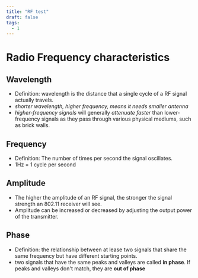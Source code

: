 ```yaml
---
title: "RF test"
draft: false
tags:
  - 1
---
```

 
# Radio Frequency characteristics
## Wavelength
- Definition: wavelength is the distance that a single cycle of a RF signal actually travels.
- *shorter wavelength, higher frequency, means it needs smaller antenna*
- *higher-frequency signals* will generally *attenuate faster* than lower-frequency signals as they pass through various physical mediums, such as brick walls.
## Frequency
- Definition: The number of times per second the signal oscillates.
- 1Hz = 1 cycle per second
## Amplitude
- The higher the amplitude of an RF signal, the stronger the signal strength an 802.11 receiver will see. 
- Amplitude can be increased or decreased by adjusting the output power of the transmitter.

## Phase
- Definition: the relationship between at lease two signals that share the same frequency but have different starting points.
- two signals that have the same peaks and valleys are called **in phase**. If peaks and valleys don't match, they are **out of phase**